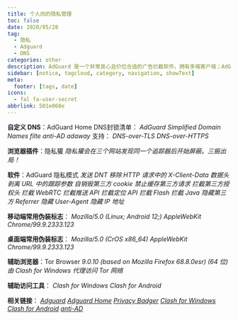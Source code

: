```yaml
---
title: 个人向的隐私管理
toc: false
date: 2020/05/28
tag:
  - 隐私
  - Adguard
  - DNS
categories: other
description: AdGuard 是一个非常良心且价位合适的广告拦截软件，拥有多端客户端；AdGuard Home 是一套 DNS 端拦截方案，可利用 snap 快速部署；隐私獾是一款浏览器插件，三振出局的拦截思路非常有意思。
sidebar: [notice, tagcloud, category, navigation, showText]
meta:
  footer: [tags, date]
icons:
  - fal fa-user-secret
abbrlink: 501e068e
---
```


**自定义 DNS**：AdGuard Home
DNS封锁清单：
*AdGuard Simplified Domain Names filte*
*anti-AD*
*adaway*
支持：
*DNS-over-TLS*
*DNS-over-HTTPS*

**浏览器插件**：隐私獾
*隐私獾会在三个网站发现同一个追踪器后开始屏蔽。三振出局！*

**软件**：AdGuard 隐私模式
*发送 DNT*
*移除 HTTP 请求中的 X-Client-Data 数据头*
*剥离 URL 中的跟踪参数*
*自销毁第三方 cookie*
*禁止缓存第三方请求*
*拦截第三方授权头*
*拦截 WebRTC*
*拦截推送 API*
*拦截定位 API*
*拦截 Flash*
*拦截 Java*
*隐藏第三方 Referrer*
*隐藏 User-Agent*
*隐藏 IP 地址*

**移动端常用伪装标志**：
*Mozilla/5.0 (Linux; Android 12;) AppleWebKit Chrome/99.9.2333.123*

**桌面端常用伪装标志**：
*Mozilla/5.0 (CrOS x86_64) AppleWebKit Chrome/99.9.2333.123*

**辅助浏览器**：Tor Browser
*9.0.10 (based on Mozilla Firefox 68.8.0esr) (64 位)*
*由 Clash for Windows 代理访问 Tor 网络*

**辅助访问工具**：
*Clash for Windows*
*Clash for Android*

**相关链接**：
*[Adguard](https://adguard.com/zh_cn/welcome.html)*
*[Adguard Home](https://github.com/AdguardTeam/AdGuardHome)*
*[Privacy Badger](https://github.com/EFForg/privacybadger)*
*[Clash for Windows](https://github.com/Fndroid/clash_for_windows_pkg)*
*[Clash for Android](https://github.com/Kr328/ClashForAndroid)*
*[anti-AD](https://github.com/privacy-protection-tools/anti-AD)*
